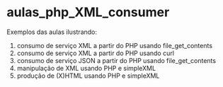 # aulas\_php\_XML\_consumer

Exemplos das aulas ilustrando:

1. consumo de serviço XML a partir do PHP usando file_get_contents
2. consumo de serviço XML a partir do PHP usando curl
3. consumo de serviço JSON a partir do PHP usando file_get_contents
4. manipulação de XML usando PHP e simpleXML
4. produção de (X)HTML usando PHP e simpleXML

